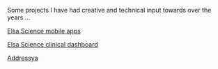 Some projects I have had creative and technical input towards over the years ...

[Elsa Science mobile apps](https://www.elsa.science/en/)

[Elsa Science clinical dashboard](https://rdc.elsa.science/sign-in)

[Addressya](https://play.google.com/store/apps/details?id=com.addressya.app.twa&hl=en) 


